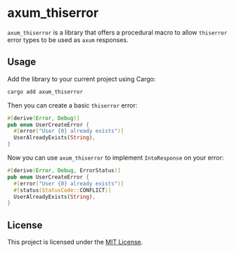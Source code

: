 # axum_thiserror

`axum_thiserror` is a library that offers a procedural macro to allow `thiserror` error types to be used as `axum` responses.

## Usage

Add the library to your current project using Cargo:
```bash
cargo add axum_thiserror
```

Then you can create a basic `thiserror` error:
```rust
#[derive(Error, Debug)]
pub enum UserCreateError {
  #[error("User {0} already exists")]
  UserAlreadyExists(String),
}
```

Now you can use `axum_thiserror` to implement `IntoResponse` on your error:
```rust
#[derive(Error, Debug, ErrorStatus)]
pub enum UserCreateError {
  #[error("User {0} already exists")]
  #[status(StatusCode::CONFLICT)]
  UserAlreadyExists(String),
}
```

## License

This project is licensed under the [MIT License](LICENSE).